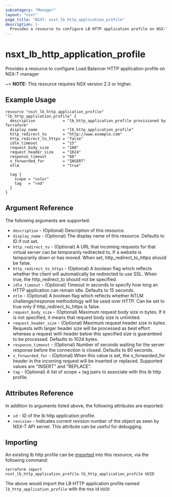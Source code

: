 ```yaml
---
subcategory: "Manager"
layout: "nsxt"
page_title: "NSXT: nsxt_lb_http_application_profile"
description: |-
  Provides a resource to configure LB HTTP application profile on NSX-T manager
---
```


# nsxt_lb_http_application_profile

Provides a resource to configure Load Balancer HTTP application profile on NSX-T manager

~> **NOTE:** This resource requires NSX version 2.3 or higher.

## Example Usage

```hcl
resource "nsxt_lb_http_application_profile" "lb_http_application_profile" {
  description            = "lb_http_application_profile provisioned by Terraform"
  display_name           = "lb_http_application_profile"
  http_redirect_to       = "http://www.example.com"
  http_redirect_to_https = "false"
  idle_timeout           = "15"
  request_body_size      = "100"
  request_header_size    = "1024"
  response_timeout       = "60"
  x_forwarded_for        = "INSERT"
  ntlm                   = "true"

  tag {
    scope = "color"
    tag   = "red"
  }
}
```

## Argument Reference

The following arguments are supported:

* `description` - (Optional) Description of this resource.
* `display_name` - (Optional) The display name of this resource. Defaults to ID if not set.
* `http_redirect_to` - (Optional) A URL that incoming requests for that virtual server can be temporarily redirected to, If a website is temporarily down or has moved. When set, http_redirect_to_https should be false.
* `http_redirect_to_https` - (Optional) A boolean flag which reflects whether the client will automatically be redirected to use SSL. When true, the http_redirect_to should not be specified.
* `idle_timeout` - (Optional) Timeout in seconds to specify how long an HTTP application can remain idle. Defaults to 15 seconds.
* `ntlm` - (Optional) A boolean flag which reflects whether NTLM challenge/response methodology will be used over HTTP. Can be set to true only if http_redirect_to_https is false.
* `request_body_size` - (Optional) Maximum request body size in bytes. If it is not specified, it means that request body size is unlimited.
* `request_header_size` - (Optional) Maximum request header size in bytes. Requests with larger header size will be processed as best effort whereas a request with header below this specified size is guaranteed to be processed. Defaults to 1024 bytes.
* `response_timeout` - (Optional) Number of seconds waiting for the server response before the connection is closed. Defaults to 60 seconds.
* `x_forwarded_for` - (Optional) When this value is set, the x_forwarded_for header in the incoming request will be inserted or replaced. Supported values are "INSERT" and "REPLACE".
* `tag` - (Optional) A list of scope + tag pairs to associate with this lb http profile.


## Attributes Reference

In addition to arguments listed above, the following attributes are exported:

* `id` - ID of the lb http application profile.
* `revision` - Indicates current revision number of the object as seen by NSX-T API server. This attribute can be useful for debugging.


## Importing

An existing lb http profile can be [imported][docs-import] into this resource, via the following command:

[docs-import]: /docs/import/index.html

```
terraform import nsxt_lb_http_application_profile.lb_http_application_profile UUID
```

The above would import the LB HTTP application profile named `lb_http_application_profile` with the nsx id `UUID`
